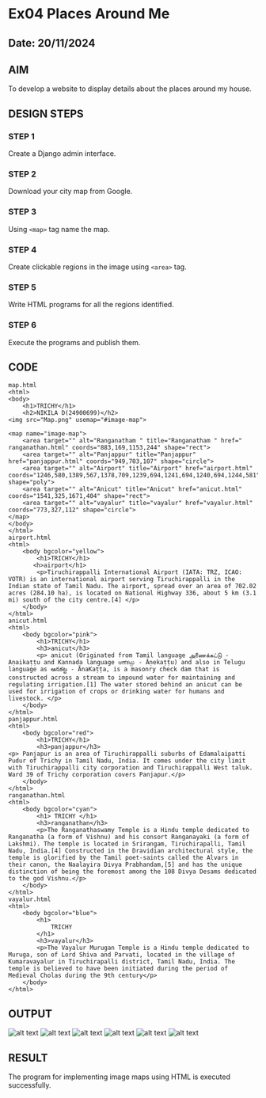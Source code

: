 # Ex04 Places Around Me
## Date: 20/11/2024

## AIM
To develop a website to display details about the places around my house.

## DESIGN STEPS

### STEP 1
Create a Django admin interface.

### STEP 2
Download your city map from Google.

### STEP 3
Using ```<map>``` tag name the map.

### STEP 4
Create clickable regions in the image using ```<area>``` tag.

### STEP 5
Write HTML programs for all the regions identified.

### STEP 6
Execute the programs and publish them.

## CODE
```
map.html
<html>
<body>
    <h1>TRICHY</h1>
    <h2>NIKILA D(24900699)</h2>
<img src="Map.png" usemap="#image-map">

<map name="image-map">
    <area target="" alt="Ranganatham " title="Ranganatham " href=" ranganathan.html" coords="883,169,1153,244" shape="rect">
    <area target="" alt="Panjappur" title="Panjappur" href="panjappur.html" coords="949,703,107" shape="circle">
    <area target="" alt="Airport" title="Airport" href="airport.html" coords="1246,580,1389,567,1378,709,1239,694,1241,694,1240,694,1244,581" shape="poly">
    <area target="" alt="Anicut" title="Anicut" href="anicut.html" coords="1541,325,1671,404" shape="rect">
    <area target="" alt="vayalur" title="vayalur" href="vayalur.html" coords="773,327,112" shape="circle">
</map>
</body>
</html>
airport.html
<html>
    <body bgcolor="yellow">
        <h1>TRICHY</h1>
       <h>airport</h1>
        <p>Tiruchirappalli International Airport (IATA: TRZ, ICAO: VOTR) is an international airport serving Tiruchirappalli in the Indian state of Tamil Nadu. The airport, spread over an area of 702.02 acres (284.10 ha), is located on National Highway 336, about 5 km (3.1 mi) south of the city centre.[4] </p>
    </body>
</html>
anicut.html
<html>
    <body bgcolor="pink">
        <h1>TRICHY</h1>
        <h3>anicut</h3>
        <p> anicut (Originated from Tamil language அணைக்கட்டு - Aṇaikaṭṭu and Kannada language ಆಣೆಕಟ್ಟು - Āṇekaṭṭu) and also in Telugu language as ఆనకట్ట - ÃnaKaṭṭa, is a masonry check dam that is constructed across a stream to impound water for maintaining and regulating irrigation.[1] The water stored behind an anicut can be used for irrigation of crops or drinking water for humans and livestock. </p>
    </body>
</html>
panjappur.html
<html>
    <body bgcolor="red">
        <h1>TRICHY</h1>
        <h3>panjappur</h3>
<p> Panjapur is an area of Tiruchirappalli suburbs of Edamalaipatti Pudur of Trichy in Tamil Nadu, India. It comes under the city limit with Tiruchirappalli city corporation and Tiruchirappalli West taluk. Ward 39 of Trichy corporation covers Panjapur.</p>
    </body>
</html>
ranganathan.html
<html>
    <body bgcolor="cyan">
        <h1> TRICHY </h1>
        <h3>ranganathan</h3>
        <p>The Ranganathaswamy Temple is a Hindu temple dedicated to Ranganatha (a form of Vishnu) and his consort Ranganayaki (a form of Lakshmi). The temple is located in Srirangam, Tiruchirapalli, Tamil Nadu, India.[4] Constructed in the Dravidian architectural style, the temple is glorified by the Tamil poet-saints called the Alvars in their canon, the Naalayira Divya Prabhandam,[5] and has the unique distinction of being the foremost among the 108 Divya Desams dedicated to the god Vishnu.</p>
    </body>
</html>
vayalur.html
<html>
    <body bgcolor="blue">
        <h1>
            TRICHY
        </h1>
        <h3>vayalur</h3>
        <p>The Vayalur Murugan Temple is a Hindu temple dedicated to Muruga, son of Lord Shiva and Parvati, located in the village of Kumaravayalur in Tiruchirapalli district, Tamil Nadu, India. The temple is believed to have been initiated during the period of Medieval Cholas during the 9th century</p>
    </body>
</html>
```

## OUTPUT
![alt text](mylu/mapapp/static/map2.png)
![alt text](mylu/mapapp/static/1.png)
![alt text](mylu/mapapp/static/2.png)
![alt text](mylu/mapapp/static/3.png)
![alt text](mylu/mapapp/static/4.png)
![alt text](mylu/mapapp/static/5.png)

## RESULT
The program for implementing image maps using HTML is executed successfully.

